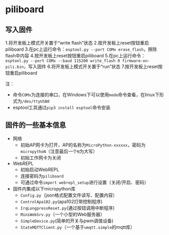 # piliboard


## 写入固件
1.将开发板上模式开关置于“write flash”状态
2.按开发板上reset按钮重启piliboard
3.在pc上运行命令：`esptool.py --port COMx erase_flash`，擦除flash中内容
4.按开发板上reset按钮重启piliboard
5.在pc上运行命令：`esptool.py --port COMx --baud 115200 write_flash 0 firmware-on-pili.bin`，写入固件
6.将开发板上模式开关置于“run”状态
7.按开发板上reset按钮重启piliboard

注：
- 命令`COMx`为连接的串口，在Windows下可以使用`mode`命令查看，在linux下形式为`/dev/ttyUSB0`
- esptool工具通过`pip3 install esptool`命令安装

## 固件的一些基本信息
- 网络
	- 初始AP网卡为打开，AP的名称为`MicroPython-xxxxxx`，密码为`micropythoN`（注意最后一个`N`为大写）
	- 初始工作网卡为关闭
- WebREPL
	- 初始启动WebREPL
    - 连接密码为`piliboard`
    - 可通过命令`import webrepl_setup`进行设置（关闭/开启、密码）
- 固件内集成以下micropython库
	- `Config.py`（json格式配置文件读写、配置内容）
	- `ControlApa102.py`(apa102灯带控制程序)
	- `IrqLongpressReset.py`(通过按钮调用中断程序)
	- `MiniWebSrv.py`（一个小型的Web服务器）
	- `SimpleDevice.py`(简单的开关与pwm调值设备)
	- `StateMQTTClient.py`（一个基于`umqtt.simple`的mqtt库）
